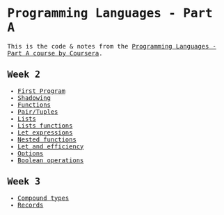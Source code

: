 <samp>

# Programming Languages - Part A

This is the code & notes from the [Programming Languages - Part A course by Coursera](https://www.coursera.org/learn/programming-languages).

## Week 2

- [First Program](./week2/first.sml)
- [Shadowing](./week2/shadowing.sml)
- [Functions](./week2/function.sml)
- [Pair/Tuples](./week2/tuples.sml)
- [Lists](./week2/lists.sml)
- [Lists functions](./week2/list_functions.sml)
- [Let expressions](./week2/let.sml)
- [Nested functions](./week2/nested_functions.sml)
- [Let and efficiency](./week2/let_and_efficiency.sml)
- [Options](./week2/options.sml)
- [Boolean operations](./week2/boolean_operations.sml)

## Week 3

- [Compound types](./week3/build_compound_types.sml)
- [Records](./week3/records.sml)

</samp>
